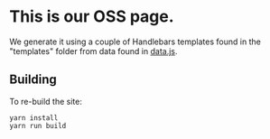 # This is our OSS page.

We generate it using a couple of Handlebars templates found in the "templates" folder from data found in [data.js](./data.js).

## Building

To re-build the site:

```
yarn install
yarn run build
```
